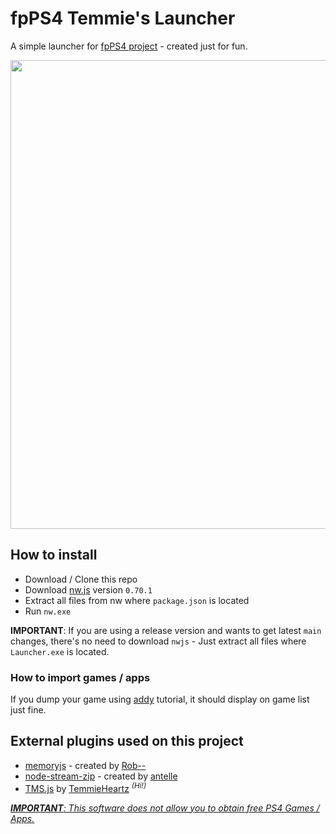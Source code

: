 # fpPS4 Temmie's Launcher
A simple launcher for [fpPS4 project](https://github.com/red-prig/fpPS4/) - created just for fun.

<p align="center">
<img src="https://pbs.twimg.com/media/Fkt3QiDXgAAoPTy?format=jpg&name=large" width="750">
</p>

## How to install
- Download / Clone this repo
- Download [nw.js](https://dl.nwjs.io/v0.70.1/nwjs-sdk-v0.70.1-win-x64.zip) version `0.70.1`
- Extract all files from nw where `package.json` is located
- Run `nw.exe`

<b>IMPORTANT</b>: If you are using a release version and wants to get latest `main` changes, there's no need to download `nwjs` - Just extract all files where `Launcher.exe` is located.

### How to import games / apps
If you dump your game using [addy](https://cdn.discordapp.com/attachments/1055964700602544169/1055965069986517032/How_to_Setup_fpPs4_emulator.pdf) tutorial, it should display on game list just fine.

## External plugins used on this project
- [memoryjs](https://github.com/rob--/memoryjs) - created by [Rob--](https://github.com/rob--)
- [node-stream-zip](https://github.com/antelle/node-stream-zip) - created by [antelle](https://github.com/antelle)
- [TMS.js](https://github.com/temmieheartz/TMS.js) by [TemmieHeartz](https://github.com/temmieheartz/) <sup><i>(Hi!)</i></sup>

<u><i><b>IMPORTANT</b>: This software does not allow you to obtain free PS4 Games / Apps.</i></u>
